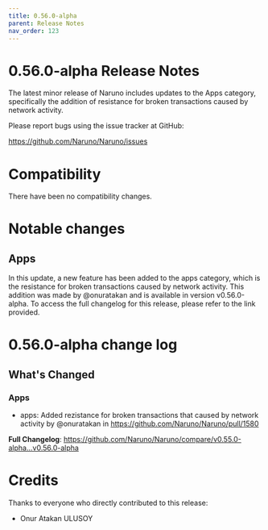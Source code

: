 ```yaml
---
title: 0.56.0-alpha
parent: Release Notes
nav_order: 123
---
```


# 0.56.0-alpha Release Notes

The latest minor release of Naruno includes updates to the Apps category, specifically the addition of resistance for broken transactions caused by network activity.

Please report bugs using the issue tracker at GitHub:

<https://github.com/Naruno/Naruno/issues>

# Compatibility

There have been no compatibility changes.

# Notable changes

## Apps
In this update, a new feature has been added to the apps category, which is the resistance for broken transactions caused by network activity. This addition was made by @onuratakan and is available in version v0.56.0-alpha. To access the full changelog for this release, please refer to the link provided.


# 0.56.0-alpha change log

<!-- Release notes generated using configuration in .github/release.yml at master -->

## What's Changed
### Apps
* apps: Added rezistance for broken transactions that caused by network activity by @onuratakan in https://github.com/Naruno/Naruno/pull/1580


**Full Changelog**: https://github.com/Naruno/Naruno/compare/v0.55.0-alpha...v0.56.0-alpha

# Credits

Thanks to everyone who directly contributed to this release:

- Onur Atakan ULUSOY
